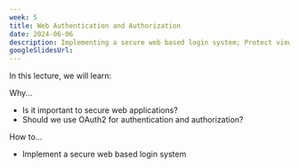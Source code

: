 ```yaml
---
week: 5
title: Web Authentication and Authorization
date: 2024-06-06
description: Implementing a secure web based login system; Protect views from unauthorized individuals; A deep dive into the Open Authorization v2 (OAuth2) protocol; Learn the differences between authentication and authorization.
googleSlidesUrl:
---
```


In this lecture, we will learn:

Why...

- Is it important to secure web applications?
- Should we use OAuth2 for authentication and authorization?

How to...

- Implement a secure web based login system
